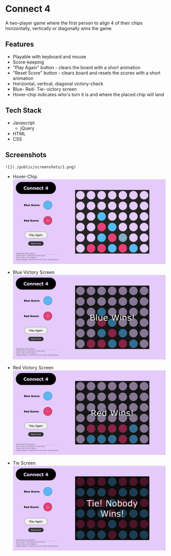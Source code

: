 # Connect 4

A two-player game where the first person to align 4 of their chips horizontally, vertically or diagonally wins the game

## Features

-   Playable with keyboard and mouse
-   Score-keeping
-   "Play Again" button - clears the board with a short animation
-   "Reset Score" button - clears board and resets the scores with a short animation
-   Horizontal, vertical, diagonal victory-check
-   Blue- Red- Tie- victory screen
-   Hover-chip indicates who's turn it is and where the placed chip will land

## Tech Stack

-   Javascript
    -   jQuery
-   HTML
-   CSS

## Screenshots

    ![](./public/screenshots/1.png)

-   Hover-Chip
    ![](./public/screenshots/2.png)

-   Blue Victory Screen
    ![](./public/screenshots/3.png)

-   Red Victory Screen
    ![](./public/screenshots/4.png)

-   Tie Screen
    ![](./public/screenshots/5.png)
